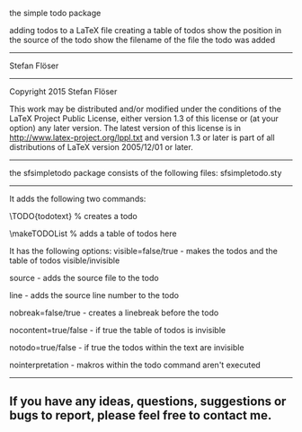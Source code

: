 the simple todo package

adding todos to a LaTeX file
creating a table of todos
show the position in the source of the todo
show the filename of the file the todo was added

------------------
Stefan Flöser

------------------
Copyright 2015 Stefan Flöser

This work may be distributed and/or modified under the
conditions of the LaTeX Project Public License, either version 1.3
of this license or (at your option) any later version.
The latest version of this license is in
  http://www.latex-project.org/lppl.txt
and version 1.3 or later is part of all distributions of LaTeX
version 2005/12/01 or later.

-------------------------------------------------------------------------
the sfsimpletodo package consists of the following files:
sfsimpletodo.sty

-------------------------------------------------------------------------
It adds the following two commands:

\TODO{todotext} % creates a todo 

\makeTODOList % adds a table of todos here

It has the following options:
visible=false/true - makes the todos and the table of todos visible/invisible

source - adds the source file to the todo

line - adds the source line number to the todo

nobreak=false/true - creates a linebreak before the todo

nocontent=true/false - if true the table of todos is invisible

notodo=true/false - if true the todos within the text are invisible

nointerpretation - makros within the todo command aren't executed


--------------------------------------------------------------------------
If you have any ideas, questions, suggestions or bugs to report, please
feel free to contact me.
-------------------------------------------------------------------------- 
